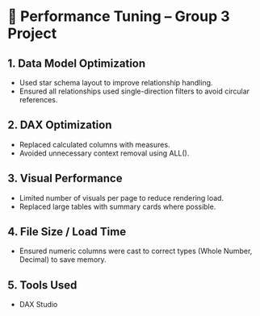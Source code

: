 # 🔧 Performance Tuning – Group 3 Project

## 1. Data Model Optimization
- Used star schema layout to improve relationship handling.
- Ensured all relationships used single-direction filters to avoid circular references.


## 2. DAX Optimization
- Replaced calculated columns with measures.
- Avoided unnecessary context removal using ALL().

## 3. Visual Performance
- Limited number of visuals per page to reduce rendering load.
- Replaced large tables with summary cards where possible.

## 4. File Size / Load Time
- Ensured numeric columns were cast to correct types (Whole Number, Decimal) to save memory.

## 5. Tools Used
- DAX Studio
